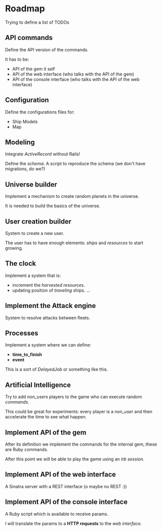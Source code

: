 # Roadmap

Trying to define a list of TODOs

## API commands

Define the API version of the commands.

It has to be:

* API of the gem it self
* API of the web interface (who talks with the API of the gem)
* API of the console interface (who talks with the API of the web interface)

## Configuration

Define the configurations files for:

* Ship Models
* Map

## Modeling

Integrate _ActiveRecord_ without Rails!

Define the _schema_. A script to reproduce the schema (we don't have migrations, do we?)

## Universe builder

Implement a mechanism to create random planets in the universe.

It is needed to build the basics of the universe.

## User creation builder

System to create a new user.

The user has to have enough elements: _ships_ and _resources_ to start growing.

## The clock

Implement a system that is:

* increment the _harvested resources_.
* updating position of _traveling_ ships.
...

## Implement the Attack engine

System to resolve attacks between fleets.

## Processes

Implement a system where we can define:

* **time_to_finish**
* **event**

This is a sort of _DelayedJob_ or something like this.

## Artificial Intelligence

Try to add _non_users_ players to the game who can execute random _commands_.

This could be great for experiments: every player is a _non_user_ and then accelerate the time to see what happen.

## Implement API of the gem

After its definition we implement the commands for the internal gem, these are Ruby commands.

After this point we will be able to play the game using an _irb session_.

## Implement API of the web interface

A Sinatra server with a REST interface (o maybe no REST :))

## Implement API of the console interface

A Ruby script which is available to receive params.

I will translate the params to a **HTTP requests** to the _web interface_.


